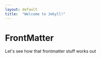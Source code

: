 ```yaml
---
layout: default
title:  "Welcome to Jekyll!"
---
```


# FrontMatter

Let's see how that frontmatter stuff works out